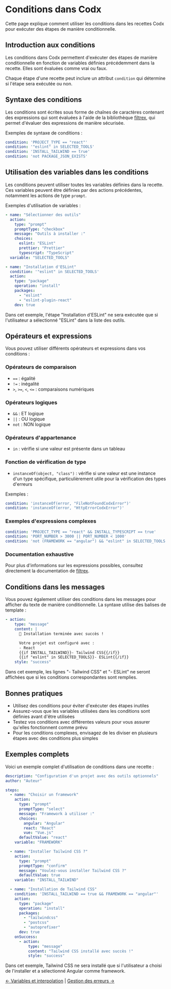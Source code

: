 # Conditions dans Codx

Cette page explique comment utiliser les conditions dans les recettes Codx pour exécuter des étapes de manière
conditionnelle.

## Introduction aux conditions

Les conditions dans Codx permettent d'exécuter des étapes de manière conditionnelle en fonction de variables définies
précédemment dans la recette. Elles sont évaluées comme vrai ou faux.

Chaque étape d'une recette peut inclure un attribut `condition` qui détermine si l'étape sera exécutée ou non.

## Syntaxe des conditions

Les conditions sont écrites sous forme de chaînes de caractères contenant des expressions qui sont évaluées à l'aide de
la bibliothèque [filtrex](https://github.com/cshaa/filtrex), qui permet d'évaluer des expressions de manière sécurisée.

Exemples de syntaxe de conditions :

```yaml
condition: 'PROJECT_TYPE == "react"'
condition: '"eslint" in SELECTED_TOOLS'
condition: 'INSTALL_TAILWIND == true'
condition: 'not PACKAGE_JSON_EXISTS'
```

## Utilisation des variables dans les conditions

Les conditions peuvent utiliser toutes les variables définies dans la recette. Ces variables peuvent être définies par
des actions précédentes, notamment les actions de type `prompt`.

Exemples d'utilisation de variables :

```yaml
- name: "Sélectionner des outils"
  action:
    type: "prompt"
    promptType: "checkbox"
    message: "Outils à installer :"
    choices:
      eslint: "ESLint"
      prettier: "Prettier"
      typescript: "TypeScript"
  variable: "SELECTED_TOOLS"

- name: "Installation d'ESLint"
  condition: '"eslint" in SELECTED_TOOLS'
  action:
    type: "package"
    operation: "install"
    packages:
      - "eslint"
      - "eslint-plugin-react"
    dev: true
```

Dans cet exemple, l'étape "Installation d'ESLint" ne sera exécutée que si l'utilisateur a sélectionné "ESLint" dans la
liste des outils.

## Opérateurs et expressions

Vous pouvez utiliser différents opérateurs et expressions dans vos conditions :

### Opérateurs de comparaison

- `==` : égalité
- `!=` : inégalité
- `>`, `>=`, `<`, `<=` : comparaisons numériques

### Opérateurs logiques

- `&&` : ET logique
- `||` : OU logique
- `not` : NON logique

### Opérateurs d'appartenance

- `in` : vérifie si une valeur est présente dans un tableau

### Fonction de vérification de type

- `instanceOf(object, "class")` : vérifie si une valeur est une instance d'un type spécifique, particulièrement utile
  pour la vérification des types d'erreurs

Exemples :

```yaml
condition: 'instanceOf(error, "FileNotFoundCodxError")'
condition: 'instanceOf(error, "HttpErrorCodxError")'
```

### Exemples d'expressions complexes

```yaml
condition: 'PROJECT_TYPE == "react" && INSTALL_TYPESCRIPT == true'
condition: 'PORT_NUMBER > 3000 || PORT_NUMBER < 1000'
condition: 'not (FRAMEWORK == "angular") && "eslint" in SELECTED_TOOLS'
```

### Documentation exhaustive

Pour plus d'informations sur les expressions possibles, consultez directement la documentation
de [filtrex](https://github.com/cshaa/filtrex).

## Conditions dans les messages

Vous pouvez également utiliser des conditions dans les messages pour afficher du texte de manière conditionnelle. La
syntaxe utilise des balises de template :

```yaml
- action:
    type: "message"
    content: |
      🎉 Installation terminée avec succès !

      Votre projet est configuré avec :
      - React
      {{if INSTALL_TAILWIND}}- Tailwind CSS{{/if}}
      {{if "eslint" in SELECTED_TOOLS}}- ESLint{{/if}}
    style: "success"
```

Dans cet exemple, les lignes "- Tailwind CSS" et "- ESLint" ne seront affichées que si les conditions correspondantes
sont remplies.

## Bonnes pratiques

- Utilisez des conditions pour éviter d'exécuter des étapes inutiles
- Assurez-vous que les variables utilisées dans les conditions sont définies avant d'être utilisées
- Testez vos conditions avec différentes valeurs pour vous assurer qu'elles fonctionnent comme prévu
- Pour les conditions complexes, envisagez de les diviser en plusieurs étapes avec des conditions plus simples

## Exemples complets

Voici un exemple complet d'utilisation de conditions dans une recette :

```yaml
description: "Configuration d'un projet avec des outils optionnels"
author: "Auteur"

steps:
  - name: "Choisir un framework"
    action:
      type: "prompt"
      promptType: "select"
      message: "Framework à utiliser :"
      choices:
        angular: "Angular"
        react: "React"
        vue: "Vue.js"
      defaultValue: "react"
    variable: "FRAMEWORK"

  - name: "Installer Tailwind CSS ?"
    action:
      type: "prompt"
      promptType: "confirm"
      message: "Voulez-vous installer Tailwind CSS ?"
      defaultValue: true
    variable: "INSTALL_TAILWIND"

  - name: "Installation de Tailwind CSS"
    condition: 'INSTALL_TAILWIND == true && FRAMEWORK == "angular"'
    action:
      type: "package"
      operation: "install"
      packages:
        - "tailwindcss"
        - "postcss"
        - "autoprefixer"
      dev: true
    onSuccess:
      - action:
          type: "message"
          content: "Tailwind CSS installé avec succès !"
          style: "success"
```

Dans cet exemple, Tailwind CSS ne sera installé que si l'utilisateur a choisi de l'installer et a sélectionné Angular
comme framework.

[← Variables et interpolation](variables-et-interpolation.md) | [Gestion des erreurs →](errors.md)
